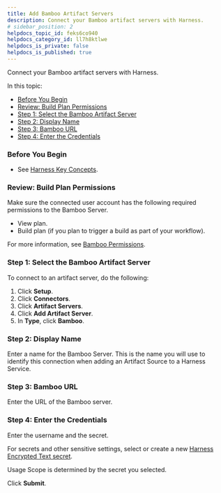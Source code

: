 ```yaml
---
title: Add Bamboo Artifact Servers
description: Connect your Bamboo artifact servers with Harness.
# sidebar_position: 2
helpdocs_topic_id: feks6co940
helpdocs_category_id: ll7h8ktlwe
helpdocs_is_private: false
helpdocs_is_published: true
---
```


Connect your Bamboo artifact servers with Harness.

In this topic:

* [Before You Begin](#before_you_begin)
* [Review: Build Plan Permissions](#review_build_plan_permissions)
* [Step 1: Select the Bamboo Artifact Server](#step_1_select_the_bamboo_artifact_server)
* [Step 2: Display Name](#step_2_display_name)
* [Step 3: Bamboo URL](#step_3_bamboo_url)
* [Step 4: Enter the Credentials](#step_4_enter_the_credentials)

### Before You Begin

* See [Harness Key Concepts](/article/4o7oqwih6h-harness-key-concepts).

### Review: Build Plan Permissions

Make sure the connected user account has the following required permissions to the Bamboo Server.

* View plan.
* Build plan (if you plan to trigger a build as part of your workflow).

For more information, see [Bamboo Permissions](https://confluence.atlassian.com/bamboo/bamboo-permissions-369296034.html).

### Step 1: Select the Bamboo Artifact Server

To connect to an artifact server, do the following:

1. Click **Setup**.
2. Click **Connectors**.
3. Click **Artifact Servers**.
4. Click **Add Artifact Server**.
5. In **Type**, click **Bamboo**.

### Step 2: Display Name

Enter a name for the Bamboo Server. This is the name you will use to identify this connection when adding an Artifact Source to a Harness Service.

### Step 3: Bamboo URL

Enter the URL of the Bamboo server.

### Step 4: Enter the Credentials

Enter the username and the secret.

For secrets and other sensitive settings, select or create a new [Harness Encrypted Text secret](/article/ygyvp998mu-use-encrypted-text-secrets).

Usage Scope is determined by the secret you selected.

Click **Submit**.

